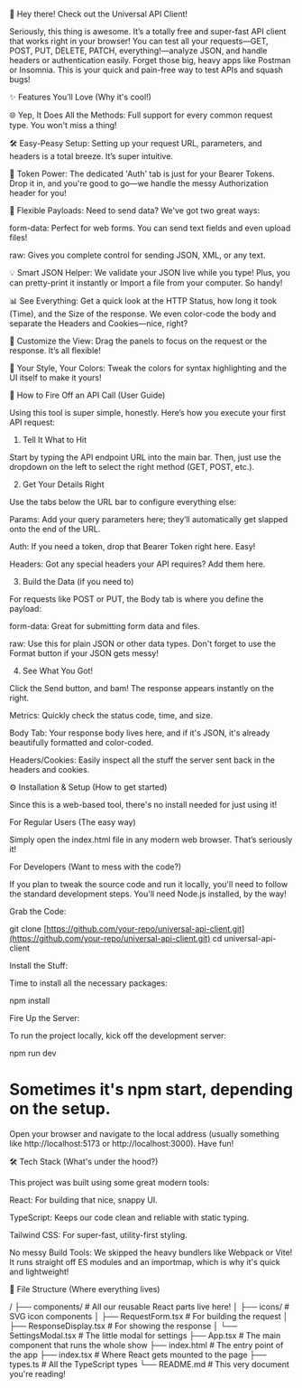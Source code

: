 🚀 Hey there! Check out the Universal API Client!

Seriously, this thing is awesome. It’s a totally free and super-fast API client that works right in your browser! You can test all your requests—GET, POST, PUT, DELETE, PATCH, everything!—analyze JSON, and handle headers or authentication easily. Forget those big, heavy apps like Postman or Insomnia. This is your quick and pain-free way to test APIs and squash bugs!



✨ Features You’ll Love (Why it's cool!)

🌐 Yep, It Does All the Methods: Full support for every common request type. You won't miss a thing!

🛠️ Easy-Peasy Setup: Setting up your request URL, parameters, and headers is a total breeze. It’s super intuitive.

🔑 Token Power: The dedicated 'Auth' tab is just for your Bearer Tokens. Drop it in, and you're good to go—we handle the messy Authorization header for you!

📝 Flexible Payloads: Need to send data? We've got two great ways:

form-data: Perfect for web forms. You can send text fields and even upload files!

raw: Gives you complete control for sending JSON, XML, or any text.

💡 Smart JSON Helper: We validate your JSON live while you type! Plus, you can pretty-print it instantly or Import a file from your computer. So handy!

📊 See Everything: Get a quick look at the HTTP Status, how long it took (Time), and the Size of the response. We even color-code the body and separate the Headers and Cookies—nice, right?

📐 Customize the View: Drag the panels to focus on the request or the response. It’s all flexible!

🎨 Your Style, Your Colors: Tweak the colors for syntax highlighting and the UI itself to make it yours!

🚀 How to Fire Off an API Call (User Guide)

Using this tool is super simple, honestly. Here’s how you execute your first API request:

1. Tell It What to Hit

Start by typing the API endpoint URL into the main bar. Then, just use the dropdown on the left to select the right method (GET, POST, etc.).

2. Get Your Details Right

Use the tabs below the URL bar to configure everything else:

Params: Add your query parameters here; they’ll automatically get slapped onto the end of the URL.

Auth: If you need a token, drop that Bearer Token right here. Easy!

Headers: Got any special headers your API requires? Add them here.

3. Build the Data (if you need to)

For requests like POST or PUT, the Body tab is where you define the payload:

form-data: Great for submitting form data and files.

raw: Use this for plain JSON or other data types. Don't forget to use the Format button if your JSON gets messy!

4. See What You Got!

Click the Send button, and bam! The response appears instantly on the right.

Metrics: Quickly check the status code, time, and size.

Body Tab: Your response body lives here, and if it's JSON, it's already beautifully formatted and color-coded.

Headers/Cookies: Easily inspect all the stuff the server sent back in the headers and cookies.

⚙️ Installation & Setup (How to get started)

Since this is a web-based tool, there's no install needed for just using it!

For Regular Users (The easy way)

Simply open the index.html file in any modern web browser. That’s seriously it!

For Developers (Want to mess with the code?)

If you plan to tweak the source code and run it locally, you'll need to follow the standard development steps. You'll need Node.js installed, by the way!

Grab the Code:

git clone [https://github.com/your-repo/universal-api-client.git](https://github.com/your-repo/universal-api-client.git)
cd universal-api-client


Install the Stuff:

Time to install all the necessary packages:

npm install


Fire Up the Server:

To run the project locally, kick off the development server:

npm run dev
# Sometimes it's npm start, depending on the setup.


Open your browser and navigate to the local address (usually something like http://localhost:5173 or http://localhost:3000). Have fun!

🛠️ Tech Stack (What's under the hood?)

This project was built using some great modern tools:

React: For building that nice, snappy UI.

TypeScript: Keeps our code clean and reliable with static typing.

Tailwind CSS: For super-fast, utility-first styling.

No messy Build Tools: We skipped the heavy bundlers like Webpack or Vite! It runs straight off ES modules and an importmap, which is why it's quick and lightweight!

📁 File Structure (Where everything lives)

/
├── components/         # All our reusable React parts live here!
│   ├── icons/          # SVG icon components
│   ├── RequestForm.tsx # For building the request
│   ├── ResponseDisplay.tsx # For showing the response
│   └── SettingsModal.tsx # The little modal for settings
├── App.tsx             # The main component that runs the whole show
├── index.html          # The entry point of the app
├── index.tsx           # Where React gets mounted to the page
├── types.ts            # All the TypeScript types
└── README.md           # This very document you're reading!
